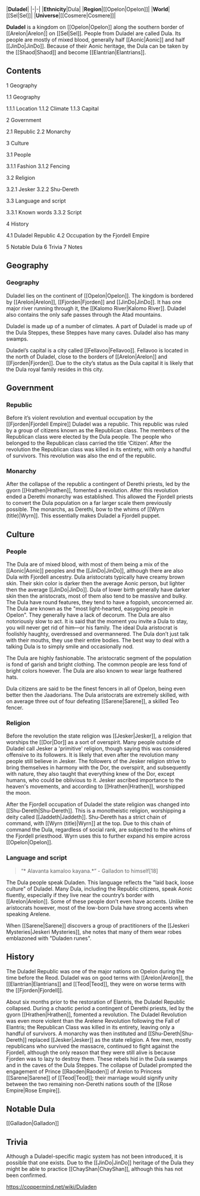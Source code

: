|**Duladel**|
|-|-|
|**Ethnicity**|Dula|
|**Region**|[[Opelon\|Opelon]]|
|**World**|[[Sel\|Sel]]|
|**Universe**|[[Cosmere\|Cosmere]]|

**Duladel** is a kingdom on [[Opelon\|Opelon]] along the southern border of [[Arelon\|Arelon]] on [[Sel\|Sel]]. People from Duladel are called Dula. Its people are mostly of mixed blood, generally half [[Aonic\|Aonic]] and half [[JinDo\|JinDo]]. Because of their Aonic heritage, the Dula can be taken by the [[Shaod\|Shaod]] and become [[Elantrian\|Elantrians]].

## Contents

1 Geography

1.1 Geography

1.1.1 Location
1.1.2 Climate
1.1.3 Capital




2 Government

2.1 Republic
2.2 Monarchy


3 Culture

3.1 People

3.1.1 Fashion
3.1.2 Fencing


3.2 Religion

3.2.1 Jesker
3.2.2 Shu-Dereth


3.3 Language and script

3.3.1 Known words
3.3.2 Script




4 History

4.1 Duladel Republic
4.2 Occupation by the Fjordell Empire


5 Notable Dula
6 Trivia
7 Notes


## Geography
### Geography

Duladel lies on the continent of [[Opelon\|Opelon]]. The kingdom is bordered by [[Arelon\|Arelon]], [[Fjorden\|Fjorden]] and [[JinDo\|JinDo]]. It has one major river running through it, the [[Kalomo River\|Kalomo River]]. Duladel also contains the only safe passes through the Atad mountains.


Duladel is made up of a number of climates. A part of Duladel is made up of the Dula Steppes, these Steppes have many caves. Duladel also has many swamps.


Duladel’s capital is a city called [[Fellavoo\|Fellavoo]]. Fellavoo is located in the north of Duladel, close to the borders of [[Arelon\|Arelon]] and [[Fjorden\|Fjorden]]. Due to the city’s status as the Dula capital it is likely that the Dula royal family resides in this city.

## Government
### Republic
Before it’s violent revolution and eventual occupation by the [[Fjorden\|Fjordell Empire]] Duladel was a republic. This republic was ruled by a group of citizens known as the Republican class. The members of the Republican class were elected by the Dula people. The people who belonged to the Republican class carried the title ‘Citizen’. After the revolution the Republican class was killed in its entirety, with only a handful of survivors. This revolution was also the end of the republic.

### Monarchy
After the collapse of the republic a contingent of Derethi priests, led by the gyorn [[Hrathen\|Hrathen]], fomented a revolution. After this revolution ended a Derethi monarchy was established. This allowed the Fjordell priests to convert the Dula population on a far larger scale them previously possible. The monarchs, as Derethi, bow to the whims of [[Wyrn (title)\|Wyrn]]. This essentially makes Duladel a Fjordell puppet.

## Culture
### People
The Dula are of mixed blood, with most of them being a mix of the [[Aonic\|Aonic]] peoples and the [[JinDo\|JinDo]], although there are also Dula with Fjordell ancestry.
Dula aristocrats typically have creamy brown skin. Their skin color is darker then the average Aonic person, but lighter then the average [[JinDo\|JinDo]]. Dula of lower birth generally have darker skin then the aristocrats, most of them also tend to be massive and bulky. The Dula have round features, they tend to have a foppish, unconcerned air.
The Dula are known as the "most light-hearted, easygoing people in Opelon". They generally have a lack of decorum. The Dula are also notoriously slow to act. It is said that the moment you invite a Dula to stay, you will never get rid of him—or his family. The ideal Dula aristocrat is foolishly haughty, overdressed and overmannered.
The Dula don’t just talk with their mouths, they use their entire bodies. The best way to deal with a talking Dula is to simply smile and occasionally nod.


The Dula are highly fashionable. The aristocratic segment of the population is fond of garish and bright clothing. The common people are less fond of bright colors however. The Dula are also known to wear large feathered hats.


Dula citizens are said to be the finest fencers in all of Opelon, being even better then the Jaadorians. The Dula aristocrats are extremely skilled, with on average three out of four defeating [[Sarene\|Sarene]], a skilled Teo fencer.

### Religion

Before the revolution the state religion was [[Jesker\|Jesker]], a religion that worships the [[Dor\|Dor]] as a sort of overspirit. Many people outside of Duladel call Jesker a 'primitive' religion, though saying this was considered offensive to its followers. It is likely that even after the revolution many people still believe in Jesker.
The followers of the Jesker religion strive to bring themselves in harmony with the Dor, the overspirit, and subsequently with nature, they also taught that everything knew of the Dor, except humans, who could be oblivious to it. Jesker ascribed importance to the heaven's movements, and according to [[Hrathen\|Hrathen]], worshipped the moon.


After the Fjordell occupation of Duladel the state religion was changed into [[Shu-Dereth\|Shu-Dereth]]. This is a monotheistic religion, worshipping a deity called [[Jaddeth\|Jaddeth]].
Shu-Dereth has a strict chain of command, with [[Wyrn (title)\|Wyrn]] at the top. Due to this chain of command the Dula, regardless of social rank, are subjected to the whims of the Fjordell priesthood. Wyrn uses this to further expand his empire across [[Opelon\|Opelon]].

### Language and script
>“* Alavanta kamaloo kayana.*”
\- Galladon to himself[18]


The Dula people speak Duladen. This language reflects the "laid back, loose culture" of Duladel. Many Dula, including the Republic citizens, speak Aonic fluently, especially if they live near the country’s border with [[Arelon\|Arelon]]. Some of these people don’t even have accents. Unlike the aristocrats however, most of the low-born Dula have strong accents when speaking Arelene.




When [[Sarene\|Sarene]] discovers a group of practitioners of the [[Jeskeri Mysteries\|Jeskeri Mysteries]], she notes that many of them wear robes emblazoned with "Duladen runes".

## History

The Duladel Republic was one of the major nations on Opelon during the time before the Reod. Duladel was on good terms with [[Arelon\|Arelon]], the [[Elantrian\|Elantrians]] and [[Teod\|Teod]], they were on worse terms with the [[Fjorden\|Fjordell]].


About six months prior to the restoration of Elantris, the Duladel Republic collapsed. During a chaotic period a contingent of Derethi priests, led by the gyorn [[Hrathen\|Hrathen]], fomented a revolution. The Duladel Revolution was even more violent than the Arelene Revolution following the Fall of Elantris; the Republican Class was killed in its entirety, leaving only a handful of survivors. A monarchy was then instituted and [[Shu-Dereth\|Shu-Dereth]] replaced [[Jesker\|Jesker]] as the state religion. A few men, mostly republicans who survived the massacre, continued to fight against the Fjordell, although the only reason that they were still alive is because Fjorden was to lazy to destroy them. These rebels hid in the Dula swamps and in the caves of the Dula Steppes. The collapse of Duladel prompted the engagement of Prince [[Raoden\|Raoden]] of Arelon to Princess [[Sarene\|Sarene]] of [[Teod\|Teod]]; their marriage would signify unity between the two remaining non-Derethi nations south of the [[Rose Empire\|Rose Empire]].

## Notable Dula
[[Galladon\|Galladon]]
## Trivia
Although a Duladel-specific magic system has not been introduced, it is possible that one exists.
Due to the [[JinDo\|JinDo]] heritage of the Dula they might be able to practice [[ChayShan\|ChayShan]], although this has not been confirmed.


https://coppermind.net/wiki/Duladen